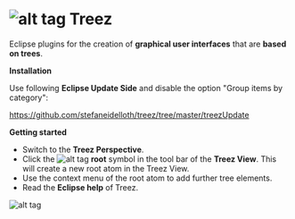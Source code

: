 # ![alt tag](https://github.com/stefaneidelloth/treez/blob/master/treez.png) Treez

Eclipse plugins for the creation of **graphical user interfaces** that are **based on trees**.

**Installation**

Use following **Eclipse Update Side** and disable the option "Group items by category":

https://github.com/stefaneidelloth/treez/tree/master/treezUpdate

**Getting started**

* Switch to the **Treez Perspective**.
* Click the ![alt tag](https://github.com/stefaneidelloth/treez/blob/master/treezCore/icons/root.png) **root** symbol in the tool bar of the **Treez View**. This will create a new root atom in the Treez View.
* Use the context menu of the root atom to add further tree elements. 
* Read the **Eclipse help** of Treez. 


![alt tag](https://github.com/stefaneidelloth/treez/blob/master/Treez_Screenshot.png)
